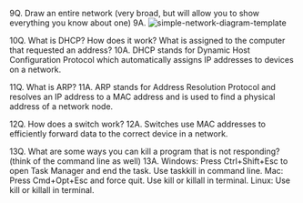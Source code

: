 9Q. Draw an entire network (very broad, but will allow you to show everything you know about one)
9A. ![simple-network-diagram-template](https://github.com/Oueael/Tech-Interview-Questions/assets/125812553/74ccc6c4-3c80-43e0-b2ca-a944b5536700)

10Q. What is DHCP? How does it work? What is assigned to the computer that requested an address?
10A. DHCP stands for Dynamic Host Configuration Protocol which automatically assigns IP addresses to devices on a network.

11Q. What is ARP?
11A. ARP stands for Address Resolution Protocol and resolves an IP address to a MAC address and is used to find a physical address of a network node. 

12Q. How does a switch work?
12A. Switches use MAC addresses to efficiently forward data to the correct device in a network.

13Q. What are some ways you can kill a program that is not responding? (think of the command line as well)
13A. Windows: Press Ctrl+Shift+Esc to open Task Manager and end the task. Use taskkill in command line.
     Mac: Press Cmd+Opt+Esc and force quit. Use kill or killall in terminal.
     Linux: Use kill or killall in terminal.
